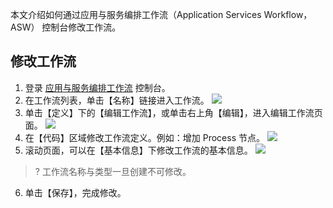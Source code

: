 本文介绍如何通过应用与服务编排工作流（Application Services Workflow，ASW） 控制台修改工作流。 


## 修改工作流

1. 登录 [应用与服务编排工作流](https://console.cloud.tencent.com/asw/index) 控制台。
2. 在工作流列表，单击【名称】链接进入工作流。
![](https://main.qcloudimg.com/raw/8c8d37166643e3608a0edd686fd8a56e.png)
3. 单击【定义】下的【编辑工作流】，或单击右上角【编辑】，进入编辑工作流页面。
![](https://main.qcloudimg.com/raw/4f738b1b44656915abcccafc9f9dfdf9.png)
4. 在【代码】区域修改工作流定义。例如：增加 Process 节点。
![](https://main.qcloudimg.com/raw/3b312ceff8a9126b19d5313c833e3667.png)
5. 滚动页面，可以在【基本信息】下修改工作流的基本信息。 
![](https://main.qcloudimg.com/raw/0b1c68793598208b60c0d4bfcd9c8a2f.png)
> ? 工作流名称与类型一旦创建不可修改。
6. 单击【保存】，完成修改。
